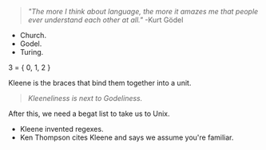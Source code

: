 > _"The more I think about language,
> the more it amazes me that people
> ever understand each other at all."_
> -Kurt Gödel


- Church.
- Godel.
- Turing.

3 = { 0, 1, 2 }

Kleene is the braces that bind them together into a unit.

> _Kleeneliness is next to Godeliness._

After this, we need a begat list to take us to Unix.

- Kleene invented regexes.
- Ken Thompson cites Kleene and says we assume you're familiar.

